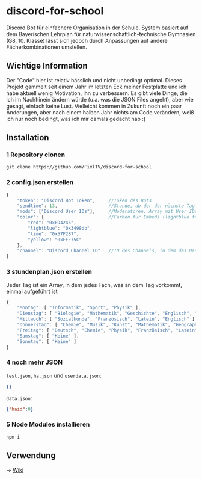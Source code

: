 # discord-for-school
Discord Bot für einfachere Organisation in der Schule. System basiert auf dem Bayerischen Lehrplan für naturwissenschaftlich-technische Gymnasien (G8, 10. Klasse) lässt sich jedoch durch Anpassungen auf andere Fächerkombinationen umstellen.

## Wichtige Information
Der "Code" hier ist relativ hässlich und nicht unbedingt optimal. Dieses Projekt gammelt seit einem Jahr im letzten Eck meiner Festplatte und ich habe aktuell wenig Motivation, ihn zu verbessern. Es gibt viele Dinge, die ich im Nachhinein ändern würde (u.a. was die JSON Files angeht), aber wie gesagt, einfach keine Lust. Vielleicht kommen in Zukunft noch ein paar Änderungen, aber nach einem halben Jahr nichts am Code verändern, weiß ich nur noch bedingt, was ich mir damals gedacht hab :)

## Installation
### 1 Repository clonen
`git clone https://github.com/FixlTV/discord-for-school`
### 2 config.json erstellen
```js
{
    "token": "Discord Bot Token",     //Token des Bots
    "sendtime": 13,                   //Stunde, ab der der nächste Tag im "Dashboard" angezeigt wird
    "mods": ["Discord User IDs"],     //Moderatoren. Array mit User IDs
    "color": {                        //Farben für Embeds (lightblue für neutrale)
        "red": "0xED4245",
        "lightblue": "0x3498db",
        "lime": "0x57F287",
        "yellow": "0xFEE75C"
    },
    "channel": "Discord Channel ID"   //ID des Channels, in dem das Dashboard angezeigt werden soll
}
```
### 3 stundenplan.json erstellen
Jeder Tag ist ein Array, in dem jedes Fach, was an dem Tag vorkommt, einmal aufgeführt ist
```js
{
	"Montag": [ "Informatik", "Sport", "Physik" ],
	"Dienstag": [ "Biologie", "Mathematik", "Geschichte", "Englisch", "Deutsch" ],
	"Mittwoch": [ "Sozialkunde", "Französisch", "Latein", "Englisch" ],
	"Donnerstag": [ "Chemie", "Musik", "Kunst", "Mathematik", "Geographie" ],
	"Freitag": [ "Deutsch", "Chemie", "Physik", "Französisch", "Latein" ],
	"Samstag": [ "Keine" ],
	"Sonntag": [ "Keine" ]
}
```
### 4 noch mehr JSON
`test.json`, `ha.json` und `userdata.json`: 
```json
{}
```
`data.json`:
```json
{"haid":0}
```
### 5 Node Modules installieren
```
npm i
```

## Verwendung
-> [Wiki](https://github.com/FixlTV/discord-for-school/wiki)
